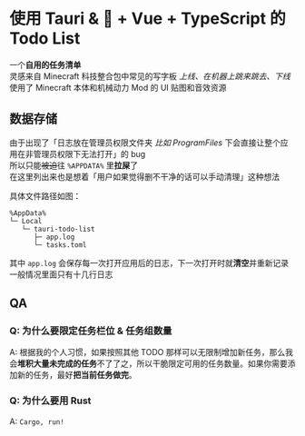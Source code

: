 # 使用 Tauri & 🦀 + Vue + TypeScript 的 Todo List

一个**自用的任务清单**  
灵感来自 Minecraft 科技整合包中常见的写字板 *上线、在机器上跳来跳去、下线*  
使用了 Minecraft 本体和机械动力 Mod 的 UI 贴图和音效资源

## 数据存储

由于出现了「日志放在管理员权限文件夹 *比如 ProgramFiles* 下会直接让整个应用在非管理员权限下无法打开」的 bug  
所以只能~~被迫~~往 `%APPDATA%` 里**拉屎**了  
在这里列出来也是想着「用户如果觉得删不干净的话可以手动清理」这种想法

具体文件路径如图：

```text
%AppData%
└─ Local
   └─ tauri-todo-list
      ├─ app.log
      └─ tasks.toml
```

其中 `app.log` 会保存每一次打开应用后的日志，下一次打开时就**清空**并重新记录  
一般情况里面只有十几行日志

## QA

### Q: 为什么要限定任务栏位 & 任务组数量

A: 根据我的个人习惯，如果按照其他 TODO 那样可以无限制增加新任务，那么我会**堆积大量未完成的任务**不了了之，所以干脆限定可用的任务数量。如果你需要添加新的任务，最好**把当前任务做完**。

### Q: 为什么要用 Rust

A: `Cargo, run!`
